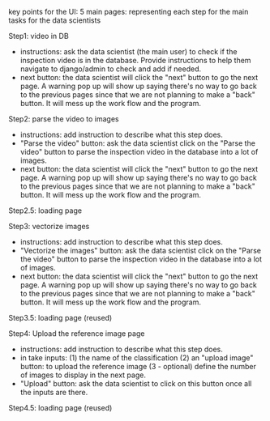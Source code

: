 key points for the UI:
5 main pages: representing each step for the main tasks for the data scientists

Step1: video in DB  
- instructions: ask the data scientist (the main user) to check if the inspection video is in the database. Provide instructions to help them navigate to django/admin to check and add if needed.  
- next button: the data scientist will click the "next" button to go the next page. A warning pop up will show up saying there's no way to go back to the previous pages since that we are not planning to make a "back" button. It will mess up the work flow and the program.  
 
 Step2: parse the video to images  
- instructions: add instruction to describe what this step does.    
- "Parse the video" button: ask the data scientist click on the "Parse the video" button to parse the inspection video in the database into a lot of images.
- next button: the data scientist will click the "next" button to go the next page. A warning pop up will show up saying there's no way to go back to the previous pages since that we are not planning to make a "back" button. It will mess up the work flow and the program.  

Step2.5: loading page

Step3: vectorize images   
- instructions: add instruction to describe what this step does.  
- "Vectorize the images" button: ask the data scientist click on the "Parse the video" button to parse the inspection video in the database into a lot of images.    
- next button: the data scientist will click the "next" button to go the next page. A warning pop up will show up saying there's no way to go back to the previous pages since that we are not planning to make a "back" button. It will mess up the work flow and the program.  

Step3.5: loading page (reused)

Step4: Upload the reference image page
- instructions: add instruction to describe what this step does.  
- in take inputs: (1) the name of the classification (2) an "upload image" button: to upload the reference image (3 - optional) define the number of images to display in the next page.  
- "Upload" button: ask the data scientist to click on this button once all the inputs are there.  

Step4.5: loading page (reused)
